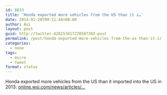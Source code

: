 ```yaml
---
id: 8833
title: 'Honda exported more vehicles from the US than it i…'
date: 2014-01-28T09:11:44+00:00
author: Avi
layout: post
guid: http://twitter-428153417270587393-post
permalink: /post/honda-exported-more-vehicles-from-the-us-than-it-i/
categories:
  - none
tags:
  - micro
  - tweet
format: status
---
```

Honda exported more vehicles from the US than it imported into the US in 2013: [online.wsj.com/news/articles/…](http://online.wsj.com/news/articles/SB10001424052702303553204579347142210408598?mg=reno64-wsj&url=http%3A%2F%2Fonline.wsj.com%2Farticle%2FSB10001424052702303553204579347142210408598.html)